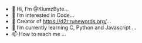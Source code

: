 - 👋 Hi, I’m @KlumzByte...
- 👀 I’m interested in Code...
- 🦡 Creator of https://d2r.runewords.org/...
- 🌱 I’m currently learning C, Python and Javascript ...
- 📫 How to reach me ...

<!---
KlumzByte/KlumzByte is a ✨ special ✨ repository because its `README.md` (this file) appears on your GitHub profile.
You can click the Preview link to take a look at your changes.
--->
